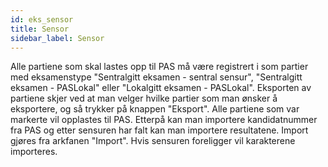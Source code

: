 ```yaml
---
id: eks_sensor
title: Sensor
sidebar_label: Sensor
---
```

Alle partiene som skal lastes opp til PAS må være registrert i som partier med eksamenstype "Sentralgitt eksamen - sentral sensur", "Sentralgitt eksamen - PASLokal" eller "Lokalgitt eksamen - PASLokal". Eksporten av partiene skjer ved at man velger hvilke partier som man ønsker å eksportere, og så trykker på knappen "Eksport". Alle partiene som var markerte vil opplastes til PAS. Etterpå kan man importere kandidatnummer fra PAS og etter sensuren har falt kan man importere resultatene. Import gjøres fra arkfanen "Import". Hvis sensuren foreligger vil karakterene importeres. 
